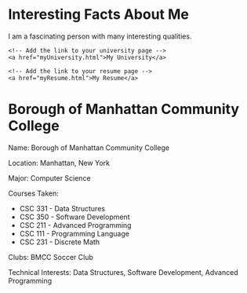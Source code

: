 <!DOCTYPE html>
<html>
<head>
    <title>My Page</title>
</head>
<body>
    <h1>Interesting Facts About Me</h1>
    <p>I am a fascinating person with many interesting qualities.</p>

    <!-- Add the link to your university page -->
    <a href="myUniversity.html">My University</a>

    <!-- Add the link to your resume page -->
    <a href="myResume.html">My Resume</a>
</body>
</html>

<!DOCTYPE html>
<html>
<head>
    <title>Borough of Manhattan Community College</title>
</head>
<body>
    <h1>Borough of Manhattan Community College</h1>
    <p>Name: Borough of Manhattan Community College</p>
    <p>Location: Manhattan, New York</p>
    <p>Major: Computer Science</p>
    <p>Courses Taken:</p>
    <ul>
        <li>CSC 331 - Data Structures</li>
        <li>CSC 350 - Software Development</li>
        <li>CSC 211 - Advanced Programming</li>
        <li>CSC 111 - Programming Language</li>
        <li>CSC 231 - Discrete Math</li>
    </ul>
    <p>Clubs: BMCC Soccer Club</p>
    <p>Technical Interests: Data Structures, Software Development, Advanced Programming</p>
</body>
</html>


